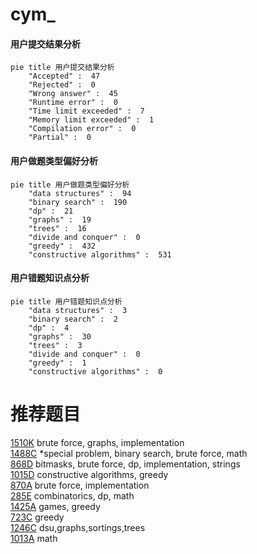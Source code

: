 # cym_

<!-- tabs:start -->



#### **用户提交结果分析**

```mermaid
pie title 用户提交结果分析
    "Accepted" :  47
    "Rejected" :  0
    "Wrong answer" :  45
    "Runtime error" :  0
    "Time limit exceeded" :  7
    "Memory limit exceeded" :  1
    "Compilation error" :  0
    "Partial" :  0
```

#### **用户做题类型偏好分析**

```mermaid
pie title 用户做题类型偏好分析
    "data structures" :  94
    "binary search" :  190
    "dp" :  21
    "graphs" :  19
    "trees" :  16
    "divide and conquer" :  0
    "greedy" :  432
    "constructive algorithms" :  531
```
#### **用户错题知识点分析**

```mermaid
pie title 用户错题知识点分析
    "data structures" :  3
    "binary search" :  2
    "dp" :  4
    "graphs" :  30
    "trees" :  3
    "divide and conquer" :  0
    "greedy" :  1
    "constructive algorithms" :  0
```



<!-- tabs:end -->
# 推荐题目
[1510K](https://codeforces.com/contest/1510/problem/K)		brute force,
                        graphs,
                        implementation		  
[1488C](https://codeforces.com/contest/1488/problem/C)		*special problem,
                        binary search,
                        brute force,
                        math		  
[868D](https://codeforces.com/contest/868/problem/D)		bitmasks,
                        brute force,
                        dp,
                        implementation,
                        strings		  
[1015D](https://codeforces.com/contest/1015/problem/D)		constructive algorithms,
                        greedy		  
[870A](https://codeforces.com/contest/870/problem/A)		brute force,
                        implementation		  
[285E](https://codeforces.com/contest/285/problem/E)		combinatorics,
                        dp,
                        math		  
[1425A](https://codeforces.com/contest/1425/problem/A)		games,
                        greedy		  
[723C](https://codeforces.com/contest/723/problem/C)		greedy		  
[1246C](https://codeforces.com/contest/1246/problem/C)		dsu,graphs,sortings,trees		  
[1013A](https://codeforces.com/contest/1013/problem/A)		math		  

